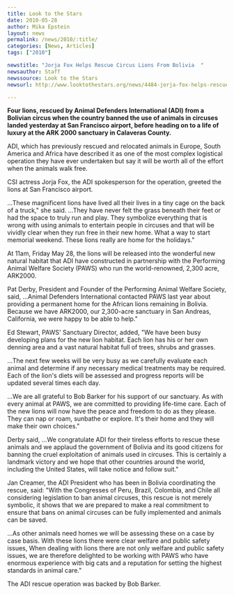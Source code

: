 ```yaml
---
title: Look to the Stars
date: 2010-05-28
author: Mika Epstein
layout: news
permalink: /news/2010/:title/
categories: [News, Articles]
tags: ["2010"]

newstitle: "Jorja Fox Helps Rescue Circus Lions From Bolivia  "
newsauthor: Staff  
newssource: Look to the Stars  
newsurl: http://www.looktothestars.org/news/4484-jorja-fox-helps-rescue-circus-lions-from-bolivia  

---
```


**Four lions, rescued by Animal Defenders International (ADI) from a Bolivian circus when the country banned the use of animals in circuses landed yesterday at San Francisco airport, before heading on to a life of luxury at the ARK 2000 sanctuary in Calaveras County.**

ADI, which has previously rescued and relocated animals in Europe, South America and Africa have described it as one of the most complex logistical operation they have ever undertaken but say it will be worth all of the effort when the animals walk free.

CSI actress Jorja Fox, the ADI spokesperson for the operation, greeted the lions at San Francisco airport.

...These magnificent lions have lived all their lives in a tiny cage on the back of a truck," she said. ...They have never felt the grass beneath their feet or had the space to truly run and play. They symbolize everything that is wrong with using animals to entertain people in circuses and that will be vividly clear when they run free in their new home. What a way to start memorial weekend. These lions really are home for the holidays."

At 11am, Friday May 28, the lions will be released into the wonderful new natural habitat that ADI have constructed in partnership with the Performing Animal Welfare Society (PAWS) who run the world-renowned, 2,300 acre, ARK2000.

Pat Derby, President and Founder of the Performing Animal Welfare Society, said, ...Animal Defenders International contacted PAWS last year about providing a permanent home for the African lions remaining in Bolivia. Because we have ARK2000, our 2,300-acre sanctuary in San Andreas, California, we were happy to be able to help."

Ed Stewart, PAWS' Sanctuary Director, added, "We have been busy developing plans for the new lion habitat. Each lion has his or her own denning area and a vast natural habitat full of trees, shrubs and grasses.

...The next few weeks will be very busy as we carefully evaluate each animal and determine if any necessary medical treatments may be required. Each of the lion's diets will be assessed and progress reports will be updated several times each day.

...We are all grateful to Bob Barker for his support of our sanctuary. As with every animal at PAWS, we are committed to providing life-time care. Each of the new lions will now have the peace and freedom to do as they please. They can nap or roam, sunbathe or explore. It's their home and they will make their own choices."

Derby said, ...We congratulate ADI for their tireless efforts to rescue these animals and we applaud the government of Bolivia and its good citizens for banning the cruel exploitation of animals used in circuses. This is certainly a landmark victory and we hope that other countries around the world, including the United States, will take notice and follow suit."

Jan Creamer, the ADI President who has been in Bolivia coordinating the rescue, said: "With the Congresses of Peru, Brazil, Colombia, and Chile all considering legislation to ban animal circuses, this rescue is not merely symbolic, it shows that we are prepared to make a real commitment to ensure that bans on animal circuses can be fully implemented and animals can be saved.

...As other animals need homes we will be assessing these on a case by case basis. With these lions there were clear welfare and public safety issues, When dealing with lions there are not only welfare and public safety issues, we are therefore delighted to be working with PAWS who have enormous experience with big cats and a reputation for setting the highest standards in animal care."

The ADI rescue operation was backed by Bob Barker.  

